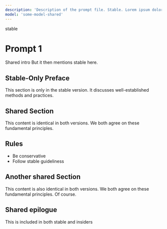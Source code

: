 ```yaml
---
description: 'Description of the prompt file. Stable. Lorem ipsum dolor'
model: 'some-model-shared'
---
```

stable
# Prompt 1
Shared intro
But it then mentions stable here.

## Stable-Only Preface
This section is only in the stable version.
It discusses well-established methods and practices.

## Shared Section
This content is identical in both versions.
We both agree on these fundamental principles.

## Rules
- Be conservative
- Follow stable guideliness

## Another shared Section
This content is also identical in both versions.
We both agree on these fundamental principles. Of course.

## Shared epilogue
This is included in both stable and insiders